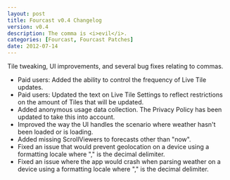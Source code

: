 ```yaml
---
layout: post
title: Fourcast v0.4 Changelog
version: v0.4
description: The comma is <i>evil</i>.
categories: [Fourcast, Fourcast Patches]
date: 2012-07-14
---
```


Tile tweaking, UI improvements, and several bug fixes relating to commas.

* Paid users: Added the ability to control the frequency of Live Tile updates.
* Paid users: Updated the text on Live Tile Settings to reflect restrictions on the amount of Tiles that will be updated.
* Added anonymous usage data collection. The Privacy Policy has been updated to take this into account.
* Improved the way the UI handles the scenario where weather hasn't been loaded or is loading.
* Added missing ScrollViewers to forecasts other than "now".
* Fixed an issue that would prevent geolocation on a device using a formatting locale where "," is the decimal delimiter.
* Fixed an issue where the app would crash when parsing weather on a device using a formatting locale where "," is the decimal delimiter.